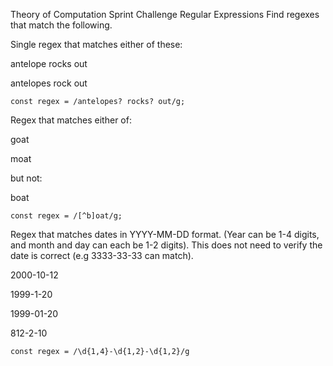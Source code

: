Theory of Computation Sprint Challenge
Regular Expressions
Find regexes that match the following.

Single regex that matches either of these:

antelope rocks out

antelopes rock out

`const regex = /antelopes? rocks? out/g;`

Regex that matches either of:

goat

moat

but not:

boat

`const regex = /[^b]oat/g;`

Regex that matches dates in YYYY-MM-DD format. (Year can be 1-4 digits, and month and day can each be 1-2 digits). This does not need to verify the date is correct (e.g 3333-33-33 can match).

2000-10-12

1999-1-20

1999-01-20

812-2-10

`const regex = /\d{1,4}-\d{1,2}-\d{1,2}/g`